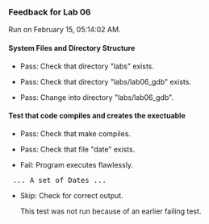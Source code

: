### Feedback for Lab 06

Run on February 15, 05:14:02 AM.


#### System Files and Directory Structure

+ Pass: Check that directory "labs" exists.

+ Pass: Check that directory "labs/lab06_gdb" exists.

+ Pass: Change into directory "labs/lab06_gdb".


#### Test that code compiles and creates the exectuable

+ Pass: Check that make compiles.



+ Pass: Check that file "date" exists.

+ Fail: Program executes flawlessly.

<pre> ... A set of Dates ... 
</pre>



+ Skip: Check for correct output.

  This test was not run because of an earlier failing test.

